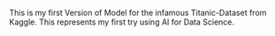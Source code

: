 This is my first Version of Model for the infamous Titanic-Dataset from Kaggle. This represents my first try using AI for Data Science. 
